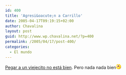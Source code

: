 ```yaml
---
id: 400
title: 'Agresi&oacute;n a Carrillo'
date: 2005-04-17T09:19:15+02:00
author: Chavalina
layout: post
guid: http://www.wp.chavalina.net/?p=400
permalink: /2005/04/17/post-400/
categories:
  - El mundo
---
```

<a href="http://www.elmundo.es/elmundo/2005/04/16/espana/1113652330.html" target="_blank">Pegar a un viejecito no est&aacute; bien</a>. Pero nada nada bien![emo](/imagenes/emoticonos/enfadado.gif)
